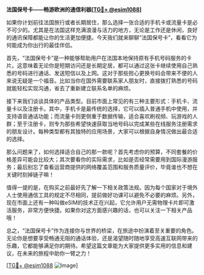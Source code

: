 **法国保号卡——畅游欧洲的通信利器[[TG💪+ @esim1088](https://t.me/s/esim1088)]**

如果你计划前往法国旅行或者长期居住，那么选择一张合适的手机卡或流量卡是必不可少的。尤其是在法国这样充满浪漫与活力的地方，无论是工作还是休闲，良好的通讯保障都能让你的生活更加便捷。今天我们就来聊聊“法国保号卡”，看看它为何能成为你出行的最佳伴侣。

首先，“法国保号卡”是一种能够帮助用户在法国本地保持原有手机号码服务的卡片。这意味着无论你是短期访问还是长期定居，都可以通过这张卡继续使用自己熟悉的号码进行通话、发送短信以及上网。这对于那些担心更换号码会带来不便的人来说无疑是一个福音。比如当你在国外需要联系家人朋友时，直接拨打熟悉的号码就能轻松实现沟通，省去了重新建立联系名单的麻烦。

接下来我们谈谈具体的产品类型。目前市面上常见的有三种主要形式：手机卡、流量卡以及注册卡。其中，手机卡是最传统的选择，它可以插入普通手机中使用，并支持语音通话功能；而流量卡则更侧重于数据传输，适合喜欢刷视频、玩游戏的人群；至于注册卡，则专为那些希望快速获取当地号码以完成某些在线服务注册需求的朋友设计。每种类型都有其独特的应用场景，大家可以根据自身情况做出最合适的选择。

那么问题来了，如何选择适合自己的那一款呢？首先考虑你的预算，不同套餐的价格差异可能会比较大；其次要看你的实际需求，比如是否经常需要用到国际漫游服务；最后别忘了查看运营商提供的网络覆盖范围和服务质量评价，毕竟谁也不想在关键时刻掉链子嘛！

值得一提的是，在购买之前最好先了解一下相关政策法规。因为每个国家对于境外人士使用通信工具的规定不尽相同，提前做好功课可以避免不必要的麻烦。另外，现在市面上还有一种叫做eSIM的技术正在兴起，它允许用户无需物理卡片即可激活服务，非常方便快捷。如果你对这方面感兴趣的话，也可以关注一下相关产品哦！

总之，“法国保号卡”作为连接你与世界的桥梁，在旅途中扮演着至关重要的角色。无论你是想要享受畅通无阻的通话体验，还是渴望随时随地享受高速互联网带来的乐趣，它都能够满足你的期待。希望这篇文章能为大家提供更多实用的信息和建议，在未来的旅程中助你一臂之力！

[[TG💪+ @esim1088](https://t.me/s/esim1088) ![Image](https://i.postimg.cc/4NQfJmqS/Snipaste-2025-05-13-00-14-12.png)]
